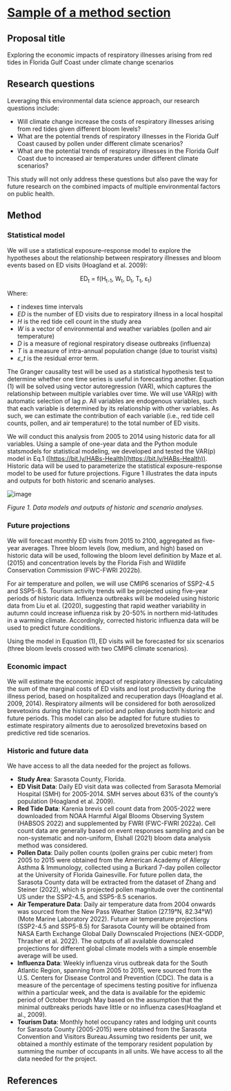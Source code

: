 # [Sample of a method section](https://aselshall.github.io/rm/m04/method-sample)

## Proposal title
Exploring the economic impacts of respiratory illnesses arising from red tides in Florida Gulf Coast under climate change scenarios

## Research questions
Leveraging this environmental data science approach, our research questions include:
- Will climate change increase the costs of respiratory illnesses arising from red tides given different bloom levels?
- What are the potential trends of respiratory illnesses in the Florida Gulf Coast caused by pollen under different climate scenarios?
- What are the potential trends of respiratory illnesses in the Florida Gulf Coast due to increased air temperatures under different climate scenarios?

This study will not only address these questions but also pave the way for future research on the combined impacts of multiple environmental factors on public health.


## Method

### Statistical model
We will use a statistical exposure–response model to explore the hypotheses about the relationship between respiratory illnesses and bloom events based on ED visits (Hoagland et al. 2009):

<p align="center">
ED<sub>t</sub> = f(H<sub>t-1</sub>, W<sub>t</sub>, D<sub>t</sub>, T<sub>t</sub>, ε<sub>t</sub>)
</p>

Where:
- *t* indexes time intervals
- *ED* is the number of ED visits due to respiratory illness in a local hospital
- *H* is the red tide cell count in the study area
- *W* is a vector of environmental and weather variables (pollen and air temperature)
- *D* is a measure of regional respiratory disease outbreaks (influenza)
- *T* is a measure of intra-annual population change (due to tourist visits)
- *ε_t* is the residual error term.

The Granger causality test will be used as a statistical hypothesis test to determine whether one time series is useful in forecasting another. Equation (1) will be solved using vector autoregression (VAR), which captures the relationship between multiple variables over time. We will use VAR(p) with automatic selection of lag *p*. All variables are endogenous variables, such that each variable is determined by its relationship with other variables. As such, we can estimate the contribution of each variable (i.e., red tide cell counts, pollen, and air temperature) to the total number of ED visits. 

We will conduct this analysis from 2005 to 2014 using historic data for all variables. Using a sample of one-year data and the Python module statsmodels for statistical modeling, we developed and tested the VAR(p) model in Eq.1 ([https://bit.ly/HABs-Health](https://bit.ly/HABs-Health)). Historic data will be used to parameterize the statistical exposure-response model to be used for future projections. Figure 1 illustrates the data inputs and outputs for both historic and scenario analyses.

![image](https://github.com/user-attachments/assets/d5f78345-1513-45f8-9c88-551687a4f6f8)

*Figure 1. Data models and outputs of historic and scenario analyses.*


### Future projections
We will forecast monthly ED visits from 2015 to 2100, aggregated as five-year averages. Three bloom levels (low, medium, and high) based on historic data will be used, following the bloom level definition by Maze et al. (2015) and concentration levels by the Florida Fish and Wildlife Conservation Commission (FWC-FWRI 2022b). 

For air temperature and pollen, we will use CMIP6 scenarios of SSP2-4.5 and SSP5-8.5. Tourism activity trends will be projected using five-year periods of historic data. Influenza outbreaks will be modeled using historic data from Liu et al. (2020), suggesting that rapid weather variability in autumn could increase influenza risk by 20-50% in northern mid-latitudes in a warming climate. Accordingly,  corrected historic influenza data will be used to predict future conditions. 

Using the model in Equation (1), ED visits will be forecasted for six scenarios (three bloom levels crossed with two CMIP6 climate scenarios). 

### Economic impact
We will estimate the economic impact of respiratory illnesses by calculating the sum of the marginal costs of ED visits and lost productivity during the illness period, based on hospitalized and recuperation days (Hoagland et al. 2009, 2014). Respiratory ailments will be considered for both aerosolized brevetoxins during the historic period and pollen during both historic and future periods. This model can also be adapted for future studies to estimate respiratory ailments due to aerosolized brevetoxins based on predictive red tide scenarios.

### Historic and future data
We have access to all the data needed for the project as follows.

- **Study Area**: Sarasota County, Florida.
- **ED Visit Data**: Daily ED visit data was collected from Sarasota Memorial Hospital (SMH) for 2005-2014. SMH serves about 63% of the county’s population (Hoagland et al. 2009).
- **Red Tide Data**: Karenia brevis cell count data from 2005-2022 were downloaded from NOAA Harmful Algal Blooms Observing System (HABSOS 2022) and supplemented by FWRI (FWC-FWRI 2022a). Cell count data are generally based on event responses sampling and can be non-systematic and non-uniform, Elshall (2021)  bloom data analysis  method was considered.
- **Pollen Data**: Daily pollen counts (pollen grains per cubic meter) from 2005 to 2015 were obtained from the American Academy of Allergy Asthma & Immunology, collected using a Burkard 7-day pollen collector at the University of Florida Gainesville. For future pollen data, the Sarasota County data will be extracted from the dataset of Zhang and Steiner (2022), which is projected pollen magnitude over the continental US under the SSP2-4.5, and SSP5-8.5 scenarios.
- **Air Temperature Data**: Daily air temperature data from 2004 onwards was sourced from the New Pass Weather Station (27.19°N, 82.34°W) (Mote Marine Laboratory 2022). Future air temperature projections (SSP2-4.5 and SSP5-8.5) for Sarasota County will be obtained from NASA Earth Exchange Global Daily Downscaled Projections (NEX-GDDP, Thrasher et al. 2022). The outputs of all available downscaled projections for different global climate models with a simple ensemble average will be used.
- **Influenza Data**: Weekly influenza virus outbreak data for the South Atlantic Region, spanning from 2005 to 2015, were sourced from the U.S. Centers for Disease Control and Prevention (CDC). The data is a measure of the percentage of specimens testing positive for influenza within a particular week, and the data is available for the epidemic period of October through May based on the assumption that the minimal outbreaks periods have little or no influenza cases(Hoagland et al., 2009).  
- **Tourism Data**: Monthly hotel occupancy rates and lodging unit counts for Sarasota County (2005-2015) were obtained from the Sarasota Convention and Visitors Bureau.Assuming two residents per unit, we obtained a monthly estimate of the temporary resident population by summing the number of occupants in all units. We have access to all the data needed for the project.

## References

